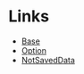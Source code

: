# Links

- [Base](https://github.com/5elenay/pewn/blob/main/docs/Base.md)
- [Option](https://github.com/5elenay/pewn/blob/main/docs/Option.md)
- [NotSavedData](https://github.com/5elenay/pewn/blob/main/docs/NotSavedData.md)
